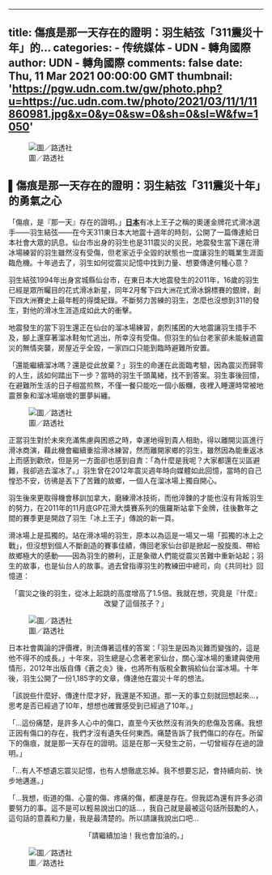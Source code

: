 
---
title: 傷痕是那一天存在的證明：羽生結弦「311震災十年」的...
categories: 
    - 传统媒体
    - UDN - 轉角國際
author: UDN - 轉角國際
comments: false
date: Thu, 11 Mar 2021 00:00:00 GMT
thumbnail: 'https://pgw.udn.com.tw/gw/photo.php?u=https://uc.udn.com.tw/photo/2021/03/11/1/11860981.jpg&x=0&y=0&sw=0&sh=0&sl=W&fw=1050'
---

<div>   
<p></p><figure class="photo_center"><img src="https://pgw.udn.com.tw/gw/photo.php?u=https://uc.udn.com.tw/photo/2021/03/11/1/11860981.jpg&x=0&y=0&sw=0&sh=0&sl=W&fw=1050" title=" 圖／路透社" alt=" 圖／路透社" referrerpolicy="no-referrer"><figcaption> 圖／路透社</figcaption></figure><p></p><p>
</p><p>
</p><h2 class="content_title_1">▌傷痕是那一天存在的證明：羽生結弦「311震災十年」的勇氣之心</h2><p></p><!--1--><p>
</p><p>
「傷痕，是『那一天』存在的證明。」<a href="https://global.udn.com/search/tagging/1020/%E6%97%A5%E6%9C%AC" rel="88033"><strong>日本</strong></a>有冰上王子之稱的奧運金牌花式滑冰選手——羽生結弦——在今天311東日本大地震十週年的時刻，公開了一篇傳達給日本社會大眾的訊息。仙台市出身的羽生也是311震災的災民，地震發生當下還在滑冰場練習的羽生雖然沒有受傷，但老家近乎全毀的狀態也一度讓羽生的職業生涯面臨危機。十年過去了，羽生如何從震災記憶中找到力量、想要傳達何種心意？</p><div class="only_mobile"><style>
.innity-apps-underlay-ad &#123;
  z-index: 100 !important;
&#125;

.underlay .inline-ad &#123;
    z-index: 100 !important;
    left: auto !important;
    margin: 0 -10px !important;
    overflow: auto !important;
&#125;
/* stars、fund、house、oops */
.underlay .inline-ad &#123;
    width: calc(100% + 20px) !important;
    margin: 0 -10px !important;
&#125;
/* opinion */
.underlay main .inline-ad &#123;
    width: calc(102% + 1.5rem) !important;
    margin: 0 calc(-1% - .75rem) !important;
&#125;
/* news */
.mag_story.underlay #story_body_content .inline-ad &#123;
    width: calc(100% + 40px) !important;
    margin: 0 -20px !important;
&#125;
/* nba */
#sb-site .inline-ad &#123;
    background: #fff;
&#125;

/*.underlay #container,*/ /* for house */
.underlay #wrapper,
.underlay #story_body,
.underlay #story_body_content &#123;
    overflow: unset !important;
&#125;


.underlay .inline-ad:before &#123;
    text-indent: 20px !important;
    display: block;
&#125;
/* global */
.underlay .story_body_content .inline-ad:before &#123;
    text-indent: 10px !important;
&#125;
</style>

<div class="inline-ad">
  <div id="div-gpt-ad-1503996040247-0">
    
  </div>

  <div id="underlay-checkpoint"></div>


  <!-- innity_underlay直售 -->
  <span id="innity-custom-premium-span-9661"></span>
  <!-- innity_underlay聯播 -->
  <span id="innity-custom-adnetwork-span-67883"></span>
  <!--<span id="innity-in-post"></span>-->

</div>
</div><!--2--><p>
</p><p>
羽生結弦1994年出身宮城縣仙台市，在東日本大地震發生的2011年，16歲的羽生已經是眾所矚目的花式滑冰新星，同年2月奪下四大洲花式滑冰錦標賽的銀牌，創下四大洲賽史上最年輕的得獎紀錄。不斷努力苦練的羽生，怎麼也沒想到311的發生，對他的滑冰生涯造成如此大的衝擊。</p><!--3--><p>
</p><p>
地震發生的當下羽生還正在仙台的溜冰場練習，劇烈搖困的大地震讓羽生措手不及，腳上還穿著溜冰鞋匆忙逃出，所幸沒有受傷。但羽生的仙台老家卻未能躲過震災的無情突襲，房屋近乎全毀，一家四口只能到臨時避難所安置。</p><!--4--><p>
</p><p>
「還能繼續溜冰嗎？還是從此放棄？」羽生的命運在此面臨考驗，因為震災而歸零的人生，該如何踏出下一步？當時的羽生千頭萬緒，找不到答案。羽生事後回憶，在避難所生活的日子相當煎熬，不僅一餐只能吃一個小飯糰，夜裡入睡還時常被地震景象和溜冰場崩壞的噩夢糾纏。</p><!--5--><p>
</p><p>
</p><figure class="photo_center"><img src="https://pgw.udn.com.tw/gw/photo.php?u=https://uc.udn.com.tw/photo/2021/03/11/1/11860982.jpg&x=0&y=0&sw=0&sh=0&sl=W&fw=1050" title=" 圖／路透社" alt=" 圖／路透社" referrerpolicy="no-referrer"><figcaption> 圖／路透社</figcaption></figure><p></p><p>
</p><p>
正當羽生對於未來充滿焦慮與困惑之時，幸運地得到貴人相助，得以離開災區進行滑冰商演，藉此機會繼續重拾滑冰練習，然而離開家鄉的羽生，雖然因為能重返冰上而感到歡欣，但是另一方面卻也感到自責：「為什麼是我呢？大家都還在災區避難，我卻逃去溜冰了。」羽生曾在2012年震災週年時向媒體如此回憶，當時的自己惶恐不安，彷彿是丟下了苦難的故鄉，一個人在溜冰場上獨自開心。</p><!--6--><p>
</p><p>
羽生後來更取得機會移訓加拿大，磨練滑冰技術，而他淬鍊的才能也沒有背叛羽生的努力，在2011年的11月底GP花滑大獎賽系列的俄羅斯站拿下金牌，往後數年之間的賽季更是開啟了羽生「冰上王子」傳說的新一頁。</p><!--7--><p>
</p><p>
滑冰場上是孤獨的。站在滑冰場的羽生，原本以為這是一場又一場「孤獨的冰上之戰」，但沒想到個人不斷創造的賽事佳績，傳回老家仙台卻是掀起一股旋風、帶給故鄉極大的感動——因為羽生的勝利，正是象徵人們能從震災苦難中重新站起；羽生的故事，也是仙台人的故事。過去曾指導羽生的教練田中總司，向《共同社》回憶道：</p><!--8--><p>
</p><p>
</p><div class="introduction_1"><p align="center"> 「震災之後的羽生，從冰上起跳的高度增高了1.5倍。我就在想，究竟是『什麼』改變了這個孩子？」</p><!--9--><p>
 </p></div><p></p><p>
</p><p>
</p><figure class="photo_center"><img src="https://pgw.udn.com.tw/gw/photo.php?u=https://uc.udn.com.tw/photo/2021/03/11/1/11860983.jpg&x=0&y=0&sw=0&sh=0&sl=W&fw=1050" title=" 圖／路透社" alt=" 圖／路透社" referrerpolicy="no-referrer"><figcaption> 圖／路透社</figcaption></figure><p></p><p>
</p><p>
日本社會輿論的評價裡，則流傳著這樣的答案：「羽生是因為災難而變強的，這是他不得不的成長。」十年來，羽生總是心念著老家仙台，關心溜冰場的重建與使用情形，2012年出版自傳《蒼之炎》後，也將所有版稅全數捐給仙台溜冰場。十年後，羽生公開了一份1,185字的文章，傳達他在震災十年的想法。</p><!--10--><p>
</p><p>
「該說些什麼好、傳達什麼才好，我還是不知道。那一天的事立刻就回想起來...，思考是否已經過了10年，想想也確實感受到已經過了10年。」</p><!--11--><p>
</p><p>
「...這份痛楚，是許多人心中的傷口，直至今天依然沒有消失的悲傷及苦痛。我想正因有傷口的存在，我們才沒有遺失任何東西。痛楚告訴了我們傷口的存在。所留下的傷痕，就是那一天存在的證明。這是在那一天發生之前，一切曾經存在過的證明。」</p><!--12--><p>
</p><p>
「...有人不想遺忘震災記憶，也有人想徹底忘掉。我不想要忘記，會持續向前、快步地邁進。」</p><!--13--><p>
</p><p>
「...我想，街道的傷、心靈的傷、疼痛的傷，都還是存在。但我認為還有許多必須要努力的事。這不是可以輕易說出口的話...，我自己就是最被這句話所鼓勵的人，這句話的意義和力量，我是最清楚的。所以請讓我說出口吧...</p><!--14--><p>
</p><p>
</p><div class="introduction_1"><p align="center"> 「請繼續加油！我也會加油的。」 </p></div><p></p><p>
</p><p>
</p><figure class="photo_center"><img src="https://pgw.udn.com.tw/gw/photo.php?u=https://uc.udn.com.tw/photo/2021/03/11/1/11860984.jpg&x=0&y=0&sw=0&sh=0&sl=W&fw=1050" title=" 圖／路透社" alt=" 圖／路透社" referrerpolicy="no-referrer"><figcaption> 圖／路透社</figcaption></figure><p></p><!--99-->

<!-- #Location: /inc/content/story/ab_text_all --><!-- #Location: /inc/content/story/article_bottom -->   
</div>
            